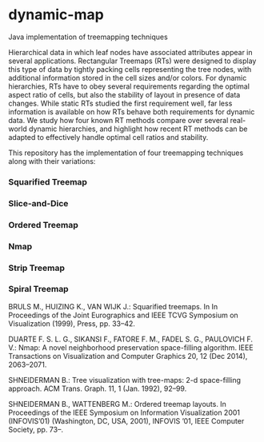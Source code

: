 # dynamic-map
Java implementation of treemapping techniques

Hierarchical data in which leaf nodes have associated attributes appear in several applications. Rectangular Treemaps (RTs) were designed to display this type of data by tightly packing cells representing the tree nodes, with additional information stored in the cell sizes and/or colors. For dynamic hierarchies, RTs have to obey several requirements regarding the optimal aspect ratio of cells, but also the stability of layout in presence of data changes. While static RTs studied the first requirement well, far less information is available on how RTs behave both requirements for dynamic data. We study how four known RT methods compare over several real-world dynamic hierarchies, and highlight how recent RT methods can be adapted to effectively handle optimal cell ratios and stability.

This repository has the implementation of four treemapping techniques along with their variations: 
### Squarified Treemap
### Slice-and-Dice
### Ordered Treemap
### Nmap
### Strip Treemap
### Spiral Treemap


BRULS M., HUIZING K., VAN WIJK J.: Squarified treemaps.
In In Proceedings of the Joint Eurographics and IEEE TCVG Symposium
on Visualization (1999), Press, pp. 33–42.

DUARTE F. S. L. G., SIKANSI F., FATORE F. M., FADEL S. G., PAULOVICH F. V.: Nmap: A novel neighborhood preservation space-filling algorithm.
IEEE Transactions on Visualization and Computer Graphics 20, 12 (Dec 2014), 2063–2071.

SHNEIDERMAN B.: Tree visualization with tree-maps: 2-d space-filling approach.
ACM Trans. Graph. 11, 1 (Jan. 1992), 92–99.

SHNEIDERMAN B., WATTENBERG M.: Ordered treemap layouts. 
In Proceedings of the IEEE Symposium on Information Visualization 2001 (INFOVIS’01) (Washington, DC, USA, 2001), INFOVIS ’01,
IEEE Computer Society, pp. 73–.
